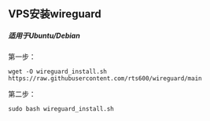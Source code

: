 ## VPS安装wireguard
##### 适用于Ubuntu/Debian

第一步：
```
wget -O wireguard_install.sh https://raw.githubusercontent.com/rts600/wireguard/main
```
第二步：
```
sudo bash wireguard_install.sh
```
